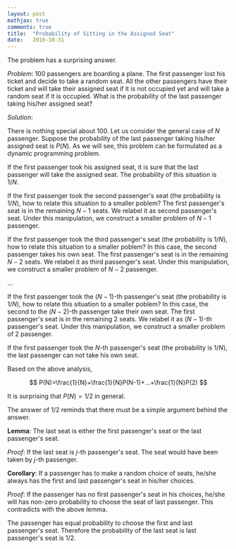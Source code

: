 ```yaml
---
layout: post
mathjax: true
comments: true
title:  "Probability of Sitting in the Assigned Seat"
date:   2018-10-31
---
```


The problem has a surprising answer.

*Problem*: 100 passengers are boarding a plane. The first passenger lost his ticket and decide to take a random seat. All the other passengers have their ticket and will take their assigned seat if it is not occupied yet and will take a random seat if it is occupied. What is the probability of the last passenger taking his/her assigned seat?

*Solution*:

There is nothing special about 100. Let us consider the general case of $N$ passenger. Suppose the probability of the last passenger taking his/her assigned seat is $P(N)$. As we will see, this problem can be formulated as a dynamic programming problem.

If the first passenger took his assigned seat, it is sure that the last passenger will take the assigned seat. The probability of this situation is $1/N$.

If the first passenger took the second passenger's seat (the probability is $1/N$), how to relate this situation to a smaller poblem? The first passenger's seat is in the remaining $N-1$ seats. We relabel it as second passenger's seat. Under this manipulation, we construct a smaller problem of $N-1$ passenger. 

If the first passenger took the third passenger's seat (the probability is $1/N$), how to relate this situation to a smaller poblem? In this case, the second passenger takes his own seat. The first passenger's seat is in the remaining $N-2$ seats. We relabel it as third passenger's seat. Under this manipulation, we construct a smaller problem of $N-2$ passenger. 

...

If the first passenger took the $(N-1)$-th passenger's seat (the probability is $1/N$), how to relate this situation to a smaller poblem? In this case, the second to the $(N-2)$-th passenger take their own seat. The first passenger's seat is in the remaining 2 seats. We relabel it as $(N-1)$-th passenger's seat. Under this manipulation, we construct a smaller problem of 2 passenger. 

If the first passenger took the $N$-th passenger's seat (the probability is $1/N$), the last passenger can not take his own seat.

Based on the above analysis, 

$$
P(N)=\frac{1}{N}+\frac{1}{N}P(N-1)+...+\frac{1}{N}P(2)
$$

It is surprising that $P(N)=1/2$ in general.

The answer of $1/2$ reminds that there must be a simple argument behind the answer. 

**Lemma**: The last seat is either the first passenger's seat or the last passenger's seat.

*Proof*: If the last seat is $j$-th passenger's seat. The seat would have been taken by $j$-th passenger.

**Corollary**: If a passenger has to make a random choice of seats, he/she always has the first and last passenger's seat in his/her choices.

*Proof*: If the passenger has no first passenger's seat in his choices, he/she will has non-zero probability to choose the seat of last passenger. This contradicts with the above lemma.

The passenger has equal probability to choose the first and last passenger's seat. Therefore the probability of the last seat is last passenger's seat is 1/2.
